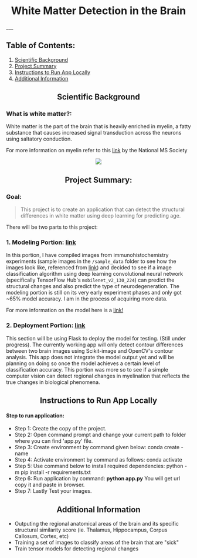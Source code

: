 <h1 align='center'>White Matter Detection in the Brain</h1>
___

## Table of Contents:
1. [Scientific Background](#1)
2. [Project Summary](#2)
3. [Instructions to Run App Locally](#3)
4. [Additional Information](#4)


<h2 align='center'>Scientific Background<a name='1'></a></h2>

### What is white matter?:
White matter is the part of the brain that is heavily enriched in myelin, a fatty substance that causes increased signal transduction across the neurons using saltatory conduction. 

For more information on myelin refer to this <a href='https://www.nationalmssociety.org/What-is-MS/Definition-of-MS/Myelin'>link</a> by the National MS Society

<p align='center'>
	<img src='https://miykael.github.io/nipype-beginner-s-guide/_images/GM.gif'></img>
</p>

<h2 align='center'>Project Summary:<a name='2'></a></h2>

### Goal:
>This project is to create an application that can detect the structural differences in white matter using deep learning for predicting age.

There will be two parts to this project:

### 1. Modeling Portion: <a href='https://github.com/johnnys7n/DetectingBrainWhiteMatterChanges/tree/main/Modeling'>link</a>
In this portion, I have compiled images from immunohistochemistry experiments (sample images in the `/sample_data` folder to see how the images look like, referenced from <a href='https://www.researchgate.net/figure/Normal-CNS-morphology-and-myelination-in-Dars-mice-A-and-B-Paraffin-embedded_fig5_309660386'>link</a>) and decided to see if a image classification algorithm using deep learning convolutional neural network (specifically TensorFlow Hub's `mobilenet_v2_130_224`) can predict the structural changes and also predict the type of neurodegeneration. The modeling portion is still on its very early experiment phases and only got ~65% model accuracy. I am in the process of acquiring more data.  

For more information on the model here is a <a href='https://tfhub.dev/google/imagenet/mobilenet_v2_130_224/classification/5'>link!</a>
	
### 2. Deployment Portion: <a href='https://github.com/johnnys7n/DetectingBrainWhiteMatterChanges/tree/main/app'>link</a>

This section will be using Flask to deploy the model for testing. (Still under progress). The currently working app will only detect contour differences between two brain images using Scikit-image and OpenCV's contour analysis. This app does not integrate the model output yet and will be planning on doing so once the model achieves a certain level of classification accuracy. This portion was more so to see if a simple computer vision can detect regional changes in myelination that reflects the true changes in biological phenomena. 

<h2 align='center'>Instructions to Run App Locally<a name='3'></a></h2>

#### Step to run application:
* Step 1: Create the copy of the project.
* Step 2: Open command prompt and change your current path to folder where you can find 'app.py' file.
* Step 3: Create environment by command given below:
	conda create -name <environment name>
* Step 4: Activate environment by command as follows:
	conda activate <environment name>
* Step 5: Use command below to install required dependencies:
	python -m pip install -r requirements.txt
* Step 6: Run application by command:
	**python app.py**
You will get url copy it and paste in browser.
* Step 7: Lastly Test your images.

<h2 align='center'>Additional Information<a name='2'></a></h2>

* Outputing the regional anatomical areas of the brain and its specific structural similarity score (ie. Thalamus, Hippocampus, Corpus Callosum, Cortex, etc)
* Training a set of images to classify areas of the brain that are "sick" 
* Train tensor models for detecting regional changes
